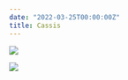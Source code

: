 ```yaml
---
date: "2022-03-25T00:00:00Z"
title: Cassis
---
```


![](/images/2022-03/IMG_3030.jpg)

![](/images/2022-03/IMG_3041.jpg)
